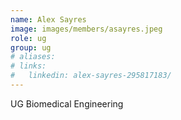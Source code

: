 ```yaml
---
name: Alex Sayres
image: images/members/asayres.jpeg
role: ug 
group: ug
# aliases:
# links:
#   linkedin: alex-sayres-295817183/
---
```


UG Biomedical Engineering


